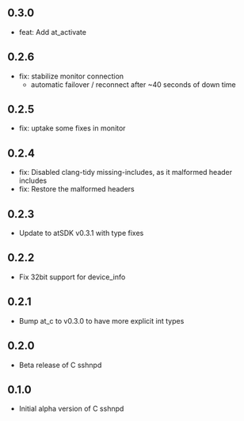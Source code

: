 ## 0.3.0

- feat: Add at_activate

## 0.2.6

- fix: stabilize monitor connection
  - automatic failover / reconnect after ~40 seconds of down time

## 0.2.5

- fix: uptake some fixes in monitor

## 0.2.4

- fix: Disabled clang-tidy missing-includes, as it malformed header includes
- fix: Restore the malformed headers

## 0.2.3

- Update to atSDK v0.3.1 with type fixes

## 0.2.2

- Fix 32bit support for device_info

## 0.2.1

- Bump at_c to v0.3.0 to have more explicit int types

## 0.2.0

- Beta release of C sshnpd

## 0.1.0

- Initial alpha version of C sshnpd


